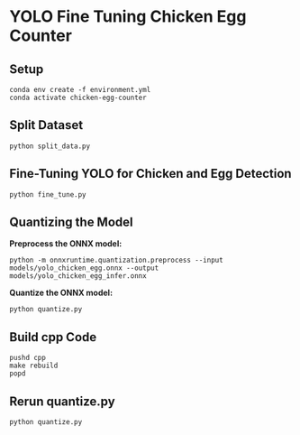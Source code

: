 # YOLO Fine Tuning Chicken Egg Counter

## Setup

```shell
conda env create -f environment.yml
conda activate chicken-egg-counter
```

## Split Dataset

```shell
python split_data.py
```

## Fine-Tuning YOLO for Chicken and Egg Detection

```shell
python fine_tune.py
```

## Quantizing the Model

**Preprocess the ONNX model:**

```shell
python -m onnxruntime.quantization.preprocess --input models/yolo_chicken_egg.onnx --output models/yolo_chicken_egg_infer.onnx
```

**Quantize the ONNX model:**

```shell
python quantize.py
```

## Build cpp Code

```shell
pushd cpp
make rebuild
popd
```

## Rerun quantize.py

```shell
python quantize.py
```
